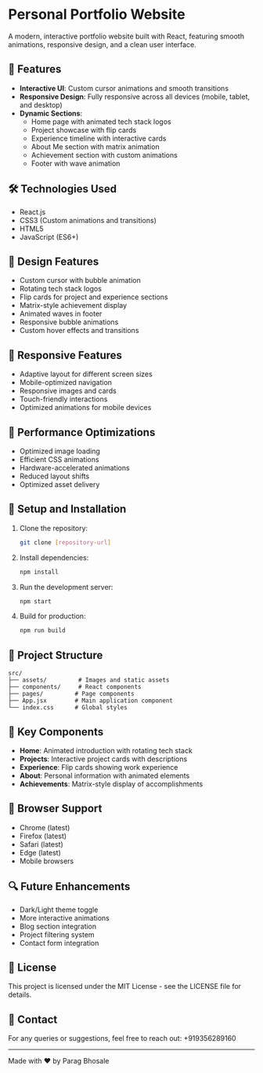# Personal Portfolio Website

A modern, interactive portfolio website built with React, featuring smooth animations, responsive design, and a clean user interface.

## 🌟 Features

- **Interactive UI**: Custom cursor animations and smooth transitions
- **Responsive Design**: Fully responsive across all devices (mobile, tablet, and desktop)
- **Dynamic Sections**:
  - Home page with animated tech stack logos
  - Project showcase with flip cards
  - Experience timeline with interactive cards
  - About Me section with matrix animation
  - Achievement section with custom animations
  - Footer with wave animation

## 🛠️ Technologies Used

- React.js
- CSS3 (Custom animations and transitions)
- HTML5
- JavaScript (ES6+)

## 🎨 Design Features

- Custom cursor with bubble animation
- Rotating tech stack logos
- Flip cards for project and experience sections
- Matrix-style achievement display
- Animated waves in footer
- Responsive bubble animations
- Custom hover effects and transitions

## 📱 Responsive Features

- Adaptive layout for different screen sizes
- Mobile-optimized navigation
- Responsive images and cards
- Touch-friendly interactions
- Optimized animations for mobile devices

## 🚀 Performance Optimizations

- Optimized image loading
- Efficient CSS animations
- Hardware-accelerated animations
- Reduced layout shifts
- Optimized asset delivery

## 🔧 Setup and Installation

1. Clone the repository:
   ```bash
   git clone [repository-url]
   ```

2. Install dependencies:
   ```bash
   npm install
   ```

3. Run the development server:
   ```bash
   npm start
   ```

4. Build for production:
   ```bash
   npm run build
   ```

## 📂 Project Structure

```
src/
├── assets/         # Images and static assets
├── components/     # React components
├── pages/         # Page components
├── App.jsx        # Main application component
└── index.css      # Global styles
```

## 🎯 Key Components

- **Home**: Animated introduction with rotating tech stack
- **Projects**: Interactive project cards with descriptions
- **Experience**: Flip cards showing work experience
- **About**: Personal information with animated elements
- **Achievements**: Matrix-style display of accomplishments

## 📱 Browser Support

- Chrome (latest)
- Firefox (latest)
- Safari (latest)
- Edge (latest)
- Mobile browsers

## 🔍 Future Enhancements

- Dark/Light theme toggle
- More interactive animations
- Blog section integration
- Project filtering system
- Contact form integration

## 📄 License

This project is licensed under the MIT License - see the LICENSE file for details.

## 🤝 Contact

For any queries or suggestions, feel free to reach out:
+919356289160

---
Made with ❤️ by Parag Bhosale
